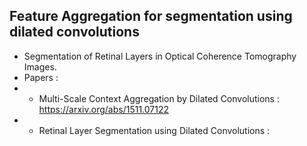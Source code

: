 ## Feature Aggregation for segmentation using dilated convolutions

- Segmentation of Retinal Layers in Optical Coherence Tomography Images.
- Papers :
- - Multi-Scale Context Aggregation by Dilated Convolutions : https://arxiv.org/abs/1511.07122
- - Retinal Layer Segmentation using Dilated Convolutions : 
